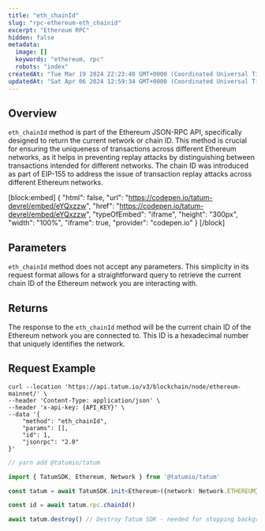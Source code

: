 ```yaml
---
title: "eth_chainId"
slug: "rpc-ethereum-eth_chainid"
excerpt: "Ethereum RPC"
hidden: false
metadata: 
  image: []
  keywords: "ethereum, rpc"
  robots: "index"
createdAt: "Tue Mar 19 2024 22:23:40 GMT+0000 (Coordinated Universal Time)"
updatedAt: "Sat Apr 06 2024 12:59:34 GMT+0000 (Coordinated Universal Time)"
---
```

## Overview

`eth_chainId` method is part of the Ethereum JSON-RPC API, specifically designed to return the current network or chain ID. This method is crucial for ensuring the uniqueness of transactions across different Ethereum networks, as it helps in preventing replay attacks by distinguishing between transactions intended for different networks. The chain ID was introduced as part of EIP-155 to address the issue of transaction replay attacks across different Ethereum networks.

[block:embed]
{
  "html": false,
  "url": "https://codepen.io/tatum-devrel/embed/eYQxzzw",
  "href": "https://codepen.io/tatum-devrel/embed/eYQxzzw",
  "typeOfEmbed": "iframe",
  "height": "300px",
  "width": "100%",
  "iframe": true,
  "provider": "codepen.io"
}
[/block]


## Parameters

`eth_chainId` method does not accept any parameters. This simplicity in its request format allows for a straightforward query to retrieve the current chain ID of the Ethereum network you are interacting with.

## Returns

The response to the `eth_chainId` method will be the current chain ID of the Ethereum network you are connected to. This ID is a hexadecimal number that uniquely identifies the network.

## Request Example

```curl cURL
curl --location 'https://api.tatum.io/v3/blockchain/node/ethereum-mainnet/' \
--header 'Content-Type: application/json' \
--header 'x-api-key: {API_KEY}' \
--data '{
    "method": "eth_chainId",
    "params": [],
    "id": 1,
    "jsonrpc": "2.0"
}'
```
```typescript JS SDK
// yarn add @tatumio/tatum

import { TatumSDK, Ethereum, Network } from '@tatumio/tatum'

const tatum = await TatumSDK.init<Ethereum>({network: Network.ETHEREUM})

const id = await tatum.rpc.chainId()

await tatum.destroy() // Destroy Tatum SDK - needed for stopping background jobs
```
